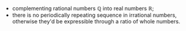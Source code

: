 - complementing rational numbers $\mathbb{Q}$ into real numbers $\mathbb{R}$;   
- there is no periodically repeating sequence in irrational numbers, otherwise they'd be expressible through a ratio of whole numbers.
